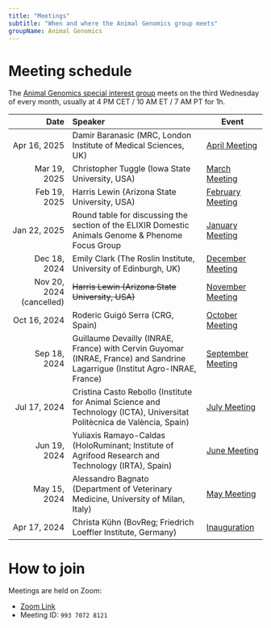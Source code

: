 ```yaml
---
title: "Meetings"
subtitle: "When and where the Animal Genomics group meets"
groupName: Animal Genomics
---
```


# Meeting schedule

The [Animal Genomics special interest group](/special-interest-groups/animal-genomics) meets on the third Wednesday
of every month, usually at 4 PM CET / 10 AM ET / 7 AM PT for 1h.

|                     Date | Speaker                                                                                                                      | Event                                                        |
| -----------------------: | :--------------------------------------------------------------------------------------------------------------------------- | ------------------------------------------------------------ |
|             Apr 16, 2025 | Damir Baranasic (MRC, London Institute of Medical Sciences, UK)                                                              | [April Meeting](/events/2025/SIG_animalgenomics_Apr)         |
|             Mar 19, 2025 | Christopher Tuggle (Iowa State University, USA)                                                                              | [March Meeting](/events/2025/SIG_animalgenomics_Mar)         |
|             Feb 19, 2025 | Harris Lewin (Arizona State University, USA)                                                                                 | [February Meeting](/events/2025/SIG_animalgenomics_Feb)      |
|             Jan 22, 2025 | Round table for discussing the section of the ELIXIR Domestic Animals Genome & Phenome Focus Group                           | [January Meeting](/events/2025/SIG_animalgenomics_Jan)       |
|             Dec 18, 2024 | Emily Clark (The Roslin Institute, University of Edinburgh, UK)                                                              | [December Meeting](/events/2024/SIG_animalgenomics_Dec)      |
| Nov 20, 2024 (cancelled) | ~~Harris Lewin (Arizona State University, USA)~~                                                                             | [November Meeting](/events/2024/SIG_animalgenomics_Nov)      |
|             Oct 16, 2024 | Roderic Guigó Serra (CRG, Spain)                                                                                             | [October Meeting](/events/2024/SIG_animalgenomics_Oct)       |
|             Sep 18, 2024 | Guillaume Devailly (INRAE, France) with Cervin Guyomar (INRAE, France) and Sandrine Lagarrigue (Institut Agro-INRAE, France) | [September Meeting](/events/2024/SIG_animalgenomics_Sept)    |
|             Jul 17, 2024 | Cristina Casto Rebollo (Institute for Animal Science and Technology (ICTA), Universitat Politècnica de València, Spain)      | [July Meeting](/events/2024/SIG_animalgenomics_July)         |
|             Jun 19, 2024 | Yuliaxis Ramayo-Caldas (HoloRuminant; Institute of Agrifood Research and Technology (IRTA), Spain)                           | [June Meeting](/events/2024/SIG_animalgenomics_June)         |
|             May 15, 2024 | Alessandro Bagnato (Department of Veterinary Medicine, University of Milan, Italy)                                           | [May Meeting](/events/2024/SIG_animalgenomics_May)           |
|             Apr 17, 2024 | Christa Kühn (BovReg; Friedrich Loeffler Institute, Germany)                                                                 | [Inauguration](/events/2024/SIG_animalgenomics_inauguration) |

# How to join

Meetings are held on Zoom:

- [Zoom Link](https://rediris.zoom.us/j/99370728121)
- Meeting ID: `993 7072 8121`
